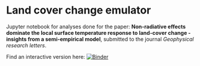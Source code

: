 # Land cover change emulator
Jupyter notebook for analyses done for the paper: 
**Non-radiative effects dominate the local surface temperature response to land-cover change - insights from a semi-empirical model**, submitted to the journal *Geophysical research letters*. 

Find an interactive version here: [![Binder](https://mybinder.org/badge_logo.svg)](https://mybinder.org/v2/gh/lohae/lcc_emulator/HEAD)
